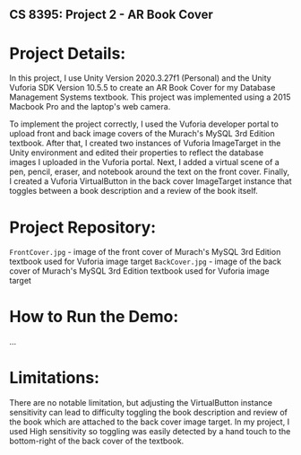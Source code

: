 ## CS 8395: Project 2 - AR Book Cover

# Project Details:

In this project, I use Unity Version 2020.3.27f1 (Personal) and the Unity Vuforia SDK Version 10.5.5 to create an AR Book Cover for my Database Management Systems textbook. This project was implemented using a 2015 Macbook Pro and the laptop's web camera.

To implement the project correctly, I used the Vuforia developer portal to upload front and back image covers of the Murach's MySQL 3rd Edition textbook. After that, I created two instances of Vuforia ImageTarget in the Unity environment and edited their properties to reflect the database images I uploaded in the Vuforia portal. Next, I added a virtual scene of a pen, pencil, eraser, and notebook around the text on the front cover. Finally, I created a Vuforia VirtualButton in the back cover ImageTarget instance that toggles between a book description and a review of the book itself.

# Project Repository:

`FrontCover.jpg` - image of the front cover of Murach's MySQL 3rd Edition textbook used for Vuforia image target
`BackCover.jpg` - image of the back cover of Murach's MySQL 3rd Edition textbook used for Vuforia image target

# How to Run the Demo:
...

# Limitations:
There are no notable limitation, but adjusting the VirtualButton instance sensitivity can lead to difficulty toggling the book description and review of the book which are attached to the back cover image target. In my project, I used High sensitivity so toggling was easily detected by a hand touch to the bottom-right of the back cover of the textbook.
